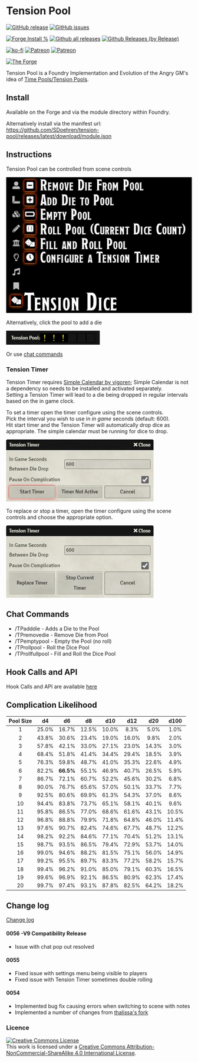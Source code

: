 # Tension Pool

[![GitHub release](https://img.shields.io/github/release/sdoehren/tension-pool.svg)](https://GitHub.com/sdoehren/tension-pool/releases/)
[![GitHub issues](https://img.shields.io/github/issues/SDoehren/tension-pool/bug)](https://GitHub.com/sdoehren/tension-pool/issues/)


[![Forge Install %](https://img.shields.io/badge/dynamic/json?label=Forge%20Installs&query=package.installs&suffix=%25&url=https%3A%2F%2Fforge-vtt.com%2Fapi%2Fbazaar%2Fpackage%2Ftension-pool)](https://GitHub.com/sdoehren/tension-pool/releases/)
[![Github all releases](https://img.shields.io/github/downloads/sdoehren/tension-pool/total.svg)](https://GitHub.com/sdoehren/tension-pool/releases/)
[![Github Releases (by Release)](https://img.shields.io/github/downloads/sdoehren/tension-pool/latest/total.svg)](https://GitHub.com/sdoehren/tension-pool/releases/)

[![ko-fi](https://img.shields.io/badge/ko--fi-Support%20Me-red?style=flat-square&logo=ko-fi)](https://ko-fi.com/sdoehren)
[![Patreon](https://img.shields.io/badge/Patreon-Support%20Me-red?style=flat-square&logo=patreon)](https://www.patreon.com/bePatron?u=49614365)
[![Patreon](https://img.shields.io/badge/Crypto-Support-red?style=flat-square)](https://sdoehren.github.io/support.html)


[![The Forge](https://img.shields.io/badge/The%20Forge-Pay%20What%20You%20Want-success?style=flat-square)](https://eu.forge-vtt.com/bazaar#package=tension-pool)

Tension Pool is a Foundry Implementation and Evolution of the Angry GM's idea of [Time Pools/Tension Pools](https://theangrygm.com/making-things-complicated/).

## Install

Available on the Forge and via the module directory within Foundry.

Alternatively install via the manifest url: https://github.com/SDoehren/tension-pool/releases/latest/download/module.json

## Instructions

Tension Pool can be controlled from scene controls

![Image](images/Guide1.webp)

Alternatively, click the pool to add a die

![Image](images/Guide2.webp)

Or use [chat commands](https://github.com/SDoehren/tension-pool#chat-commands)

### Tension Timer

Tension Timer requires [Simple Calendar by vigoren](https://github.com/vigoren/foundryvtt-simple-calendar#installing-the-module); Simple Calendar is not a dependency so needs to be installed and activated separately.  
Setting a Tension Timer will lead to a die being dropped in regular intervals based on the in game clock.

To set a timer open the timer configure using the scene controls.  
Pick the interval you wish to use in _in game_ seconds (default: 600).  
Hit start timer and the Tension Timer will automatically drop dice as appropriate.
The simple calendar must be running for dice to drop.

![Image](images/tensiontimer1.webp)

To replace or stop a timer, open the timer configure using the scene controls and choose the appropriate option.

![Image](images/tensiontimer2.webp)


## Chat Commands

- /TPadddie - Adds a Die to the Pool
- /TPremovedie - Remove Die from Pool
- /TPemptypool - Empty the Pool (no roll)
- /TProllpool - Roll the Dice Pool
- /TProllfullpool - Fill and Roll the Dice Pool



## Hook Calls and API

Hook Calls and API are available [here](api.md)

## Complication Likelihood

|Pool Size|**d4**|**d6**|**d8**|**d10**|**d12**|**d20**|**d100**
:-----:|:-----:|:-----:|:-----:|:-----:|:-----:|:-----:|:-----:
1|25.0%|16.7%|12.5%|10.0%|8.3%|5.0%|1.0%
2|43.8%|30.6%|23.4%|19.0%|16.0%|9.8%|2.0%
3|57.8%|42.1%|33.0%|27.1%|23.0%|14.3%|3.0%
4|68.4%|51.8%|41.4%|34.4%|29.4%|18.5%|3.9%
5|76.3%|59.8%|48.7%|41.0%|35.3%|22.6%|4.9%
6|82.2%|**66.5%**|55.1%|46.9%|40.7%|26.5%|5.9%
7|86.7%|72.1%|60.7%|52.2%|45.6%|30.2%|6.8%
8|90.0%|76.7%|65.6%|57.0%|50.1%|33.7%|7.7%
9|92.5%|80.6%|69.9%|61.3%|54.3%|37.0%|8.6%
10|94.4%|83.8%|73.7%|65.1%|58.1%|40.1%|9.6%
11|95.8%|86.5%|77.0%|68.6%|61.6%|43.1%|10.5%
12|96.8%|88.8%|79.9%|71.8%|64.8%|46.0%|11.4%
13|97.6%|90.7%|82.4%|74.6%|67.7%|48.7%|12.2%
14|98.2%|92.2%|84.6%|77.1%|70.4%|51.2%|13.1%
15|98.7%|93.5%|86.5%|79.4%|72.9%|53.7%|14.0%
16|99.0%|94.6%|88.2%|81.5%|75.1%|56.0%|14.9%
17|99.2%|95.5%|89.7%|83.3%|77.2%|58.2%|15.7%
18|99.4%|96.2%|91.0%|85.0%|79.1%|60.3%|16.5%
19|99.6%|96.9%|92.1%|86.5%|80.9%|62.3%|17.4%
20|99.7%|97.4%|93.1%|87.8%|82.5%|64.2%|18.2%

## Change log

[Change log](Changelog.md)

#### 0056 -V9 Compatibility Release

- Issue with chat pop out resolved

#### 0055

- Fixed issue with settings menu being visible to players
- Fixed issue with Tension Timer sometimes double rolling

#### 0054

- Implemented bug fix causing errors when switching to scene with notes
- Implemented a number of changes from [thalissa's fork](https://github.com/thalissa/tension-pool)





### Licence

<a rel="license" href="http://creativecommons.org/licenses/by-nc-sa/4.0/"><img alt="Creative Commons License" style="border-width:0" src="https://i.creativecommons.org/l/by-nc-sa/4.0/88x31.png" /></a><br />This work is licensed under a <a rel="license" href="http://creativecommons.org/licenses/by-nc-sa/4.0/">Creative Commons Attribution-NonCommercial-ShareAlike 4.0 International License</a>.
